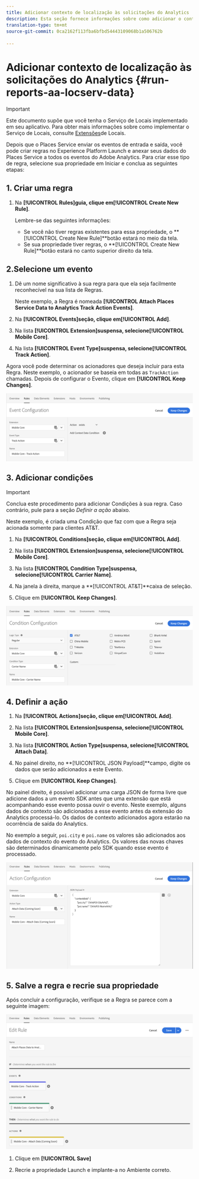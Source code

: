 ```yaml
---
title: Adicionar contexto de localização às solicitações do Analytics
description: Esta seção fornece informações sobre como adicionar o contexto de localização às solicitações do Analytics.
translation-type: tm+mt
source-git-commit: 0ca2162f113fba6bfbd54443109068b1a506762b

---
```



# Adicionar contexto de localização às solicitações do Analytics {#run-reports-aa-locserv-data}

>[!IMPORTANT]
>
>Este documento supõe que você tenha o Serviço de Locais implementado em seu aplicativo. Para obter mais informações sobre como implementar o Serviço de Locais, consulte [Extensões](/help/places-ext-aep-sdks/places-extension/places-extension.md)de Locais.

Depois que o Places Service enviar os eventos de entrada e saída, você pode criar regras no Experience Platform Launch e anexar seus dados do Places Service a todos os eventos do Adobe Analytics. Para criar esse tipo de regra, selecione sua propriedade em Iniciar e conclua as seguintes etapas:

## 1. Criar uma regra

1. Na **[!UICONTROL Rules]**guia, clique em**[!UICONTROL Create New Rule]**.

   Lembre-se das seguintes informações:
   * Se você não tiver regras existentes para essa propriedade, o **[!UICONTROL Create New Rule]**botão estará no meio da tela.
   * Se sua propriedade tiver regras, o **[!UICONTROL Create New Rule]**botão estará no canto superior direito da tela.

## 2.Selecione um evento

1. Dê um nome significativo à sua regra para que ela seja facilmente reconhecível na sua lista de Regras.

   Neste exemplo, a Regra é nomeada **[!UICONTROL Attach Places Service Data to Analytics Track Action Events]**.

1. Na **[!UICONTROL Events]**seção, clique em**[!UICONTROL Add]**.

1. Na lista **[!UICONTROL Extension]**suspensa, selecione**[!UICONTROL Mobile Core]**.

1. Na lista **[!UICONTROL Event Type]**suspensa, selecione**[!UICONTROL Track Action]**.

Agora você pode determinar os acionadores que deseja incluir para esta Regra. Neste exemplo, o acionador se baseia em todas as `TrackAction` chamadas. Depois de configurar o Evento, clique em **[!UICONTROL Keep Changes]**.

![&quot;criar um evento&quot;](/help/assets/ad-setEvent_use-analytics-data.png)


## 3. Adicionar condições

>[!IMPORTANT]
>
>Conclua este procedimento para adicionar Condições à sua regra. Caso contrário, pule para a seção *Definir a ação* abaixo.

Neste exemplo, é criada uma Condição que faz com que a Regra seja acionada somente para clientes AT&amp;T.

1. Na **[!UICONTROL Conditions]**seção, clique em**[!UICONTROL Add]**.

1. Na lista **[!UICONTROL Extension]**suspensa, selecione**[!UICONTROL Mobile Core]**.

1. Na lista **[!UICONTROL Condition Type]**suspensa, selecione**[!UICONTROL Carrier Name]**.

1. Na janela à direita, marque a **[!UICONTROL AT&T]**caixa de seleção.

1. Clique em **[!UICONTROL Keep Changes]**.

![&quot;criar uma condição&quot;](/help/assets/ad-setCondition_use-analytics-data.png)

## 4. Definir a ação

1. Na **[!UICONTROL Actions]**seção, clique em**[!UICONTROL Add]**.

1. Na lista **[!UICONTROL Extension]**suspensa, selecione**[!UICONTROL Mobile Core]**.

1. Na lista **[!UICONTROL Action Type]**suspensa, selecione**[!UICONTROL Attach Data]**.

1. No painel direito, no **[!UICONTROL JSON Payload]**campo, digite os dados que serão adicionados a este Evento.

1. Clique em **[!UICONTROL Keep Changes]**.

No painel direito, é possível adicionar uma carga JSON de forma livre que adicione dados a um evento SDK antes que uma extensão que está acompanhando esse evento possa ouvir o evento. Neste exemplo, alguns dados de contexto são adicionados a esse evento antes da extensão do Analytics processá-lo. Os dados de contexto adicionados agora estarão na ocorrência de saída do Analytics.

No exemplo a seguir, `poi.city` e `poi.name` os valores são adicionados aos dados de contexto do evento do Analytics. Os valores das novas chaves são determinados dinamicamente pelo SDK quando esse evento é processado.

![&quot;criar uma ação&quot;](/help/assets/ad-setAction_use-analytics-data.png)

## 5. Salve a regra e recrie sua propriedade

Após concluir a configuração, verifique se a Regra se parece com a seguinte imagem:

![&quot;a regra está completa.&quot;](/help/assets/ad-ruleComplete_use-analytics-data.png)

1. Clique em **[!UICONTROL Save]**

1. Recrie a propriedade Launch e implante-a no Ambiente correto.
